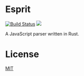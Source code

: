# Esprit

[![Build Status](https://travis-ci.org/dherman/esprit.svg?branch=master)](https://travis-ci.org/dherman/esprit)
[![](http://meritbadge.herokuapp.com/esprit)](https://crates.io/crates/esprit)

A JavaScript parser written in Rust.

# License

[MIT](https://github.com/dherman/esprit/blob/master/LICENSE)
